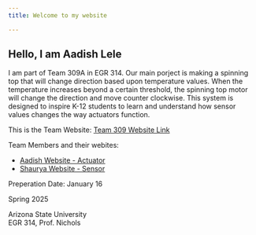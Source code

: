 ```yaml
---
title: Welcome to my website

---
```


## Hello, I am Aadish Lele  

I am part of Team 309A in EGR 314. Our main porject is making a spinning top that will change direction based upon temperature values. When the temperature increases beyond a certain threshold, the spinning top motor will change the direction and move counter clockwise. This system is designed to inspire K-12 students to learn and understand how sensor values changes the way actuators function.


This is the Team Website:
[Team 309 Website Link](https://egr314-team-309a.github.io/EGR314_TEAM309A.github.io/)

Team Members and their webites:     
- [Aadish Website - Actuator](https://aadishlele.github.io/)   
- [Shaurya Website - Sensor](https://shauryamanglik.github.io/shauryamanglik/)


Preperation Date: January 16  

Spring 2025  

Arizona State University   
EGR 314, Prof. Nichols







